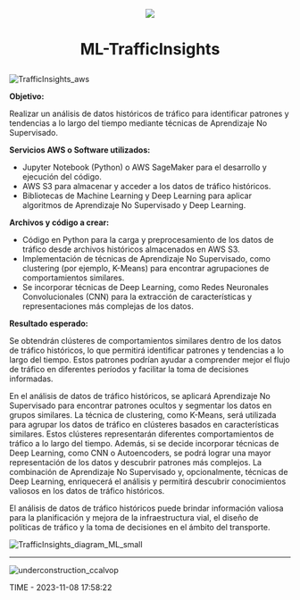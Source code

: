 <p align="center">
<img src="https://github.com/ccalvop/ML-TrafficInsights/assets/126183973/1457c7e7-f25e-42c1-9731-1727d1bedc38" />
</p>

# <p align="center">ML-TrafficInsights</p> 

![TrafficInsights_aws](https://github.com/ccalvop/ML-TrafficInsights/assets/126183973/325b4ac3-019e-4d11-8b1d-7606dc8fdfcd)

**Objetivo:**

Realizar un análisis de datos históricos de tráfico para identificar patrones y tendencias a lo largo del tiempo mediante técnicas de Aprendizaje No Supervisado.

**Servicios AWS o Software utilizados:**

  - Jupyter Notebook (Python) o AWS SageMaker para el desarrollo y ejecución del código.
  - AWS S3 para almacenar y acceder a los datos de tráfico históricos.
  - Bibliotecas de Machine Learning y Deep Learning para aplicar algoritmos de Aprendizaje No Supervisado y Deep Learning.

**Archivos y código a crear:**

  - Código en Python para la carga y preprocesamiento de los datos de tráfico desde archivos históricos almacenados en AWS S3.
  - Implementación de técnicas de Aprendizaje No Supervisado, como clustering (por ejemplo, K-Means) para encontrar agrupaciones de comportamientos similares.
  - Se incorporar técnicas de Deep Learning, como Redes Neuronales Convolucionales (CNN) para la extracción de características y representaciones más complejas de los datos.

**Resultado esperado:**

Se obtendrán clústeres de comportamientos similares dentro de los datos de tráfico históricos, lo que permitirá identificar patrones y tendencias a lo largo del tiempo. Estos patrones podrían ayudar a comprender mejor el flujo de tráfico en diferentes períodos y facilitar la toma de decisiones informadas.

En el análisis de datos de tráfico históricos, se aplicará Aprendizaje No Supervisado para encontrar patrones ocultos y segmentar los datos en grupos similares. La técnica de clustering, como K-Means, será utilizada para agrupar los datos de tráfico en clústeres basados en características similares. Estos clústeres representarán diferentes comportamientos de tráfico a lo largo del tiempo. Además, si se decide incorporar técnicas de Deep Learning, como CNN o Autoencoders, se podrá lograr una mayor representación de los datos y descubrir patrones más complejos. La combinación de Aprendizaje No Supervisado y, opcionalmente, técnicas de Deep Learning, enriquecerá el análisis y permitirá descubrir conocimientos valiosos en los datos de tráfico históricos.

El análisis de datos de tráfico históricos puede brindar información valiosa para la planificación y mejora de la infraestructura vial, el diseño de políticas de tráfico y la toma de decisiones en el ámbito del transporte. 

![TrafficInsights_diagram_ML_small](https://github.com/ccalvop/ML-TrafficInsights/assets/126183973/551c446d-d0ee-4476-847d-6848b3a5df1e)

***
![underconstruction_ccalvop](https://github.com/ccalvop/ML-TrafficInsights/assets/126183973/b9de3820-25a3-45dc-ab38-e65d96460d83)

TIME - 2023-11-08 17:58:22
